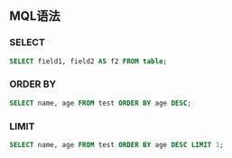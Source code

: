 ## MQL语法

### SELECT

```sql
SELECT field1, field2 AS f2 FROM table;
```

### ORDER BY

```sql
SELECT name, age FROM test ORDER BY age DESC;
```

### LIMIT

```sql
SELECT name, age FROM test ORDER BY age DESC LIMIT 1;
```

